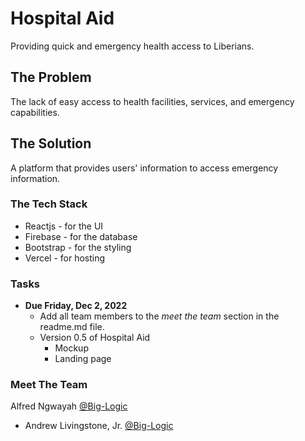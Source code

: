 # Hospital Aid
Providing quick and emergency health access to Liberians.

## The Problem
The lack of easy access to health facilities, services, and emergency capabilities.

## The Solution
A platform that provides users' information to access emergency information.

### The Tech Stack
- Reactjs - for the UI
- Firebase - for the database
- Bootstrap - for the styling
- Vercel - for hosting


### Tasks
- **Due Friday, Dec 2, 2022**
    - Add all team members to the *meet the team* section in the readme.md file.
    - Version 0.5 of Hospital Aid
      - Mockup
      - Landing page

### Meet The Team
Alfred Ngwayah [@Big-Logic](https://www.github.com/Big-Logic)

- Andrew Livingstone, Jr. [@Big-Logic](https://www.github.com/Big-Logic)

